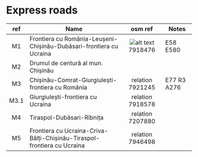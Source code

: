 # Express roads

| **ref** | **Name**                                                                |                                   **osm ref**                                   | **Notes**   |
|:-------:|-------------------------------------------------------------------------|:-------------------------------------------------------------------------------:|-------------|
|   M1    | Frontiera cu România-Leușeni-Chișinău-Dubăsari-frontiera cu Ucraina     | ![alt text](../../img/20px-Osm_element_relation.svg.png "OSM Relation") 7918476 | E58 E580    |
|   M2    | Drumul de centură al mun. Chișinău                                      |                                                                                 |             |
|   M3    | Chișinău-Comrat-Giurgiulești-frontiera cu România                       |                                relation 7921245                                 | E77 R3 A276 |
|  M3.1   | Giurgiulești-frontiera cu Ucraina                                       |                                relation 7918578                                 |             |
|   M4    | Tiraspol-Dubăsari-Rîbnița                                               |                                relation 7207880                                 |             |
|   M5    | Frontiera cu Ucraina-Criva-Bălți-Chișinău-Tiraspol-frontiera cu Ucraina |                                relation 7946498                                 |             |